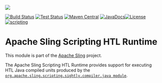 [<img src="http://sling.apache.org/res/logos/sling.png"/>](http://sling.apache.org)

 [![Build Status](https://builds.apache.org/buildStatus/icon?job=sling-org-apache-sling-scripting-sightly-runtime-1.8)](https://builds.apache.org/view/S-Z/view/Sling/job/sling-org-apache-sling-scripting-sightly-runtime-1.8) [![Test Status](https://img.shields.io/jenkins/t/https/builds.apache.org/view/S-Z/view/Sling/job/sling-org-apache-sling-scripting-sightly-runtime-1.8.svg)](https://builds.apache.org/view/S-Z/view/Sling/job/sling-org-apache-sling-scripting-sightly-runtime-1.8/test_results_analyzer/) [![Maven Central](https://maven-badges.herokuapp.com/maven-central/org.apache.sling/org.apache.sling.scripting.sightly.runtime/badge.svg)](http://search.maven.org/#search%7Cga%7C1%7Cg%3A%22org.apache.sling%22%20a%3A%22org.apache.sling.scripting.sightly.runtime%22) [![JavaDocs](https://www.javadoc.io/badge/org.apache.sling/org.apache.sling.scripting.sightly.runtime.svg)](https://www.javadoc.io/doc/org.apache.sling/org.apache.sling.scripting.sightly.runtime)[![License](https://img.shields.io/badge/License-Apache%202.0-blue.svg)](https://www.apache.org/licenses/LICENSE-2.0) [![scripting](https://sling.apache.org/badges/group-scripting.svg)](https://github.com/apache/sling-aggregator/blob/master/docs/groups/scripting.md)

# Apache Sling Scripting HTL Runtime

This module is part of the [Apache Sling](https://sling.apache.org) project.

The Apache Sling Scripting HTL Runtime provides support for executing HTL Java compiled units produced by the [`org.apache.sling.scripting.sightly.compiler.java module`](https://github.com/apache/sling-org-apache-sling-scripting-sightly-compiler-java).
